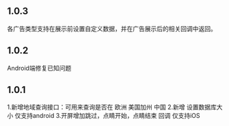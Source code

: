 ## 1.0.3
各广告类型支持在展示前设置自定义数据，并在广告展示后的相关回调中返回。
## 1.0.2
Android端修复已知问题
## 1.0.1
1.新增地域查询接口：可用来查询是否在 欧洲 美国加州 中国
2.新增 设置数据库大小 仅支持android
3.开屏增加跳过，点睛开始，点睛结束 回调 仅支持iOS